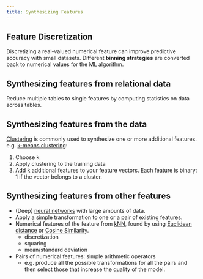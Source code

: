 ```yaml
---
title: Synthesizing Features
---
```


## Feature Discretization
Discretizing a real-valued numerical feature can improve predictive accuracy with small datasets.
Different **binning strategies** are converted back to numerical values for the ML algorithm.

## Synthesizing features from relational data
Reduce multiple tables to single features by computing statistics on data across tables.

## Synthesizing features from the data
[Clustering](/machine-learning-foundations/clustering) is commonly used to synthesize one or more additional features.
e.g. [k-means clustering](/machine-learning-foundations/k-means-clustering):
1. Choose k
2. Apply clustering to the training data
3. Add k additional features to your feature vectors.
Each feature is binary: 1 if the vector belongs to a cluster.

## Synthesizing features from other features
- (Deep) [neural networks](/machine-learning-foundations/neural-networks) with large amounts of data.
- Apply a simple transformation to one or a pair of existing features.
- Numerical features of the feature from [kNN](/machine-learning-foundations/k-nearest-neighbors), found by using [Euclidean distance](/matrices-and-linear-transformations/minkowski-distances) or [Cosine Similarity](/matrices-and-linear-transformations/cosine-similarity).
	- discretization
	- squaring
	- mean/standard deviation
- Pairs of numerical features: simple arithmetic operators
	- e.g. produce all the possible transformations for all the pairs and then select those that increase the quality of the model.
